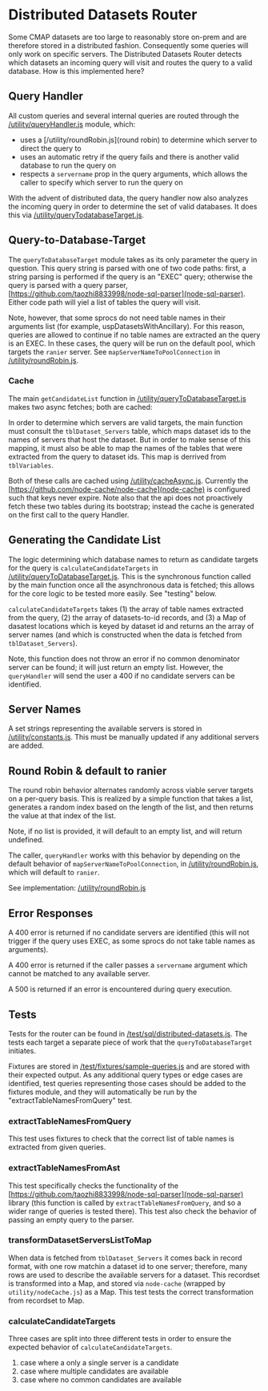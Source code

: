 # Distributed Datasets Router

Some CMAP datasets are too large to reasonably store on-prem and are therefore stored in a distributed fashion. Consequently some queries will only work on specific servers. The Distributed Datasets Router detects which datasets an incoming query will visit and routes the query to a valid database. How is this implemented here?

## Query Handler

All custom queries and several internal queries are routed through the [/utility/queryHandler.js](queryHandler.js) module, which:
- uses a [/utility/roundRobin.js](round robin) to determine which server to direct the query to
- uses an automatic retry if the query fails and there is another valid database to run the query on
- respects a `servername` prop in the query arguments, which allows the caller to specify which server to run the query on

With the advent of distributed data, the query handler now also analyzes the incoming query in order to determine the set of valid databases. It does this via [/utility/queryTodatabaseTarget.js](utility/queryToDatabaseTarget.js).

## Query-to-Database-Target

The `queryToDatabaseTarget` module takes as its only parameter the query in question. This query string is parsed with one of two code paths: first, a string parsing is performed if the query is an "EXEC" query; otherwise the query is parsed with a query parser, [https://github.com/taozhi8833998/node-sql-parser](node-sql-parser). Either code path will yiel a list of tables the query will visit.

Note, however, that some sprocs do not need table names in their arguments list (for example, uspDatasetsWithAncillary). For this reason, queries are allowed to continue if no table names are extracted an the query is an EXEC. In these cases, the query will be run on the default pool, which targets the `ranier` server. See `mapServerNameToPoolConnection` in [/utility/roundRobin.js](roundRobin).

### Cache

The main `getCandidateList` function in [/utility/queryToDatabaseTarget.js](queryToDatabaseTarget) makes two async fetches; both are cached:

In order to determine which servers are valid targets, the main function must consult the `tblDataset_Servers` table, which maps dataset ids to the names of servers that host the dataset. But in order to make sense of this mapping, it must also be able to map the names of the tables that were extracted from the query to dataset ids. This map is derrived from `tblVariables`.

Both of these calls are cached using [/utility/cacheAsync.js](cacheAsync.js). Currently the [https://github.com/node-cache/node-cache](node-cache) is configured such that keys never expire. Note also that the api does not proactively fetch these two tables during its bootstrap; instead the cache is generated on the first call to the query Handler.

## Generating the Candidate List

The logic determining which database names to return as candidate targets for the query is `calculateCandidateTargets` in [/utility/queryToDatabaseTarget.js](queryToDatabaseTarget). This is the synchronous function called by the main function once all the asynchronous data is fetched; this allows for the core logic to be tested more easily. See "testing" below.

`calculateCandidateTargets` takes (1) the array of table names extracted from the query, (2) the array of datasets-to-id records, and (3) a Map of dasatest locations which is keyed by dataset id and returns an the array of server names (and which is constructed when the data is fetched from `tblDataset_Servers`).

Note, this function does not throw an error if no common denominator server can be found; it will just return an empty list. However, the `queryHandler` will send the user a 400 if no candidate servers can be identified.

## Server Names

A set strings representing the available servers is stored in [/utility/constants.js](utility/constants.js). This must be manually updated if any additional servers are added.

## Round Robin & default to ranier

The round robin behavior alternates randomly across viable server targets on a per-query basis. This is realized by a simple function that takes a list, generates a random index based on the length of the list, and then returns the value at that index of the list.

Note, if no list is provided, it will default to an empty list, and will return undefined.

The caller, `queryHandler` works with this behavior by depending on the default behavior of `mapServerNameToPoolConnection`, in [/utility/roundRobin.js](roundRobin), which will default to `ranier`.

See implementation: [/utility/roundRobin.js](roundRobin.js)

## Error Responses

A 400 error is returned if no candidate servers are identified (this will not trigger if the query uses EXEC, as some sprocs do not take table names as arguments).

A 400 error is returned if the caller passes a `servername` argument which cannot be matched to any available server.

A 500 is returned if an error is encountered during query execution.

## Tests

Tests for the router can be found in [/test/sql/distributed-datasets.js](test/sql/distributed-datasets.js). The tests each target a separate piece of work that the `queryToDatabaseTarget` initiates.

Fixtures are stored in [/test/fixtures/sample-queries.js](test/fixtures/sample-queries.js) and are stored with their expected output. As any additional query types or edge cases are identified, test queries representing those cases should be added to the fixtures module, and they will automatically be run by the "extractTableNamesFromQuery" test.

### extractTableNamesFromQuery

This test uses fixtures to check that the correct list of table names is extracted from given queries.

### extractTableNamesFromAst

This test specifically checks the functionality of the [https://github.com/taozhi8833998/node-sql-parser](node-sql-parser) library (this function is called by `extractTableNamesFromQuery`, and so a wider range of queries is tested there). This test also check the behavior of passing an empty query to the parser.

### transformDatasetServersListToMap

When data is fetched from `tblDataset_Servers` it comes back in record format, with one row matchin a dataset id to one server; therefore, many rows are used to describe the available servers for a dataset. This recordset is transformed into a Map, and stored via `node-cache` (wrapped by `utility/nodeCache.js`) as a Map. This test tests the correct transformation from recordset to Map.

### calculateCandidateTargets

Three cases are split into three different tests in order to ensure the expected behavior of `calculateCandidateTargets`.
1. case where a only a single server is a candidate
2. case where multiple candidates are available
3. case where no common candidates are available
